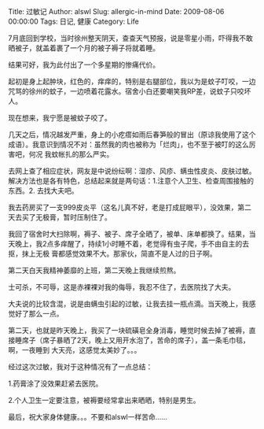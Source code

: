 Title: 过敏记
Author: alswl
Slug: allergic-in-mind
Date: 2009-08-06 00:00:00
Tags: 日记, 健康
Category: Life

7月底回到学校，当时徐州整天阴天，查查天气预报，说是零星小雨，吓得我不敢晒被子，就盖着裹了一个月的被子褥子将就着睡。

结果可好，我为此付出了一个多星期的惨痛代价。

起初是身上起肿块，红色的，痒痒的，特别是右腿部位，我以为是蚊子叮咬，一边咒骂的徐州的蚊子，一边喷着花露水。宿舍小白还要嘲笑我RP差，说蚊子只咬坏人。

现在想来，我宁愿是被蚊子咬了。

几天之后，情况越发严重，身上的小疙瘩如雨后春笋般的冒出（原谅我使用了这个成语）。我意识到情况不对：虽然我的肉也被称为「烂肉」，也不至于被叮的这么厉害吧，何况
我蚊帐扎的那么严实。

去网上查了相应症状，网友是中说纷纭啊：湿疹、风疹、螨虫性皮炎、皮肤过敏。解决方法也是各有特色，总结起来就是两句话：1.注意个人卫生、检查周围接触的东西。2.
去找大夫吧。

我去药房买了一支999皮炎平（这名儿真不好，老是打成屁眼平），没效果，第二天去买了无极膏，暂时压制住了。

我回了宿舍时大扫除啊，褥子、被子、席子全晒了，被单、床单都换了。结果，当天晚上，我2点多痒醒了，持续1小时睡不着，老觉得有虫子爬，手不由自主的去抠，抹上无极
膏都感觉效果不大。那家伙，简直不是人过的日子啊。

第二天白天我精神萎靡的上班，第二天晚上我继续煎熬。

士可杀，不可辱，这是赤裸裸对我的侮辱，我忍不住了，去医院找了大夫。

大夫说的比较含混，说是由螨虫引起的过敏，让我去挂一瓶点滴。当天晚上，我感觉好了那么一点。

第二天，也就是昨天晚上，我买了一块硫磺皂全身消毒，睡觉时候去掉了被褥，直接睡席子（席子暴晒了2天，晚上又用开水泡了，苦命的席子），盖一条毛巾毯，啊，一夜睡到
大天亮，这感觉太美妙了。。。

经过这次过敏，我对于这种情况有了一点总结：

1.药膏涂了没效果赶紧去医院。

2.个人卫生一定要注意，被褥要经常拿出来晒晒，特别是男生。

最后，祝大家身体健康。。。不要和alswl一样苦命……

